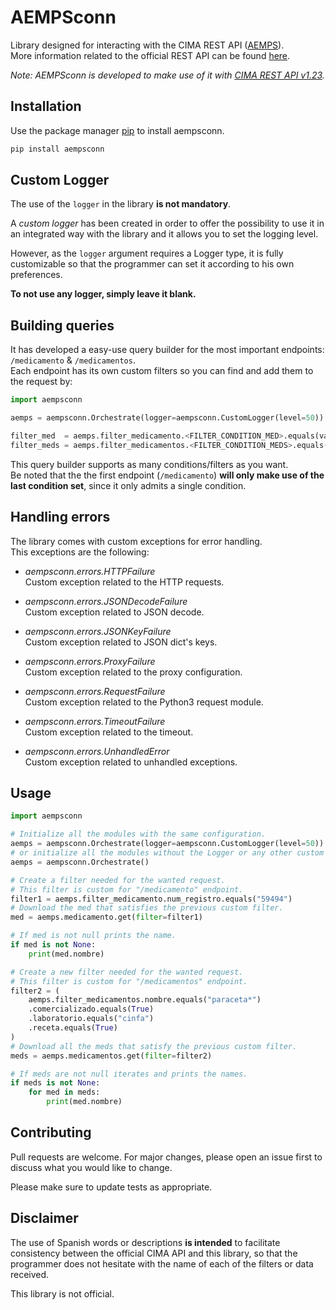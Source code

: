 # AEMPSconn
Library designed for interacting with the CIMA REST API ([AEMPS](https://cima.aemps.es/cima/publico/home.html)).  
More information related to the official REST API can be found [here](https://cima.aemps.es/cima/resources/docs/CIMA_REST_API.pdf).  

*Note: AEMPSconn is developed to make use of it with [CIMA REST API v1.23](https://cima.aemps.es/cima/resources/docs/CIMA_REST_API.pdf).*

## Installation

Use the package manager [pip](https://pip.pypa.io/en/stable/) to install aempsconn.

```bash
pip install aempsconn
```

## Custom Logger
The use of the `logger` in the library **is not mandatory**.  

A *custom logger* has been created in order to offer the possibility to use it in an integrated way with the library and it allows you to set the logging level. 

However, as the `logger` argument requires a Logger type, it is fully customizable so that the programmer can set it according to his own preferences.  

**To not use any logger, simply leave it blank.**

## Building queries
It has developed a easy-use query builder for the most important endpoints: `/medicamento` & `/medicamentos`.  
Each endpoint has its own custom filters so you can find and add them to the request by:

```python
import aempsconn

aemps = aempsconn.Orchestrate(logger=aempsconn.CustomLogger(level=50))

filter_med  = aemps.filter_medicamento.<FILTER_CONDITION_MED>.equals(value=<VALUE>)
filter_meds = aemps.filter_medicamentos.<FILTER_CONDITION_MEDS>.equals(value=<VALUE>)
```

This query builder supports as many conditions/filters as you want.  
Be noted that the the first endpoint (`/medicamento`) **will only make use of the last condition set**, since it only admits a single condition.

## Handling errors  
The library comes with custom exceptions for error handling.  
This exceptions are the following:

- _aempsconn.errors.HTTPFailure_  
Custom exception related to the HTTP requests.

- _aempsconn.errors.JSONDecodeFailure_  
Custom exception related to JSON decode.

- _aempsconn.errors.JSONKeyFailure_  
Custom exception related to JSON dict's keys.

- _aempsconn.errors.ProxyFailure_  
Custom exception related to the proxy configuration.

- _aempsconn.errors.RequestFailure_  
Custom exception related to the Python3 request module.

- _aempsconn.errors.TimeoutFailure_  
Custom exception related to the timeout.

- _aempsconn.errors.UnhandledError_  
Custom exception related to unhandled exceptions.

## Usage
```python
import aempsconn

# Initialize all the modules with the same configuration.
aemps = aempsconn.Orchestrate(logger=aempsconn.CustomLogger(level=50))
# or initialize all the modules without the Logger or any other custom settings
aemps = aempsconn.Orchestrate()

# Create a filter needed for the wanted request.
# This filter is custom for "/medicamento" endpoint.
filter1 = aemps.filter_medicamento.num_registro.equals("59494")
# Download the med that satisfies the previous custom filter.
med = aemps.medicamento.get(filter=filter1)

# If med is not null prints the name.
if med is not None:
    print(med.nombre)

# Create a new filter needed for the wanted request.
# This filter is custom for "/medicamentos" endpoint.
filter2 = (
    aemps.filter_medicamentos.nombre.equals("paraceta*")
    .comercializado.equals(True)
    .laboratorio.equals("cinfa")
    .receta.equals(True)
)
# Download all the meds that satisfy the previous custom filter.
meds = aemps.medicamentos.get(filter=filter2)

# If meds are not null iterates and prints the names.
if meds is not None:
    for med in meds:
        print(med.nombre)

```

## Contributing

Pull requests are welcome. For major changes, please open an issue first to discuss what you would like to change.  

Please make sure to update tests as appropriate.


## Disclaimer

The use of Spanish words or descriptions **is intended** to facilitate consistency between the official CIMA API and this library, so that the programmer does not hesitate with the name of each of the filters or data received.

This library is not official.
